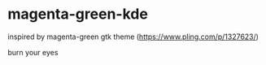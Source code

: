 # magenta-green-kde
inspired by magenta-green gtk theme (https://www.pling.com/p/1327623/)

burn your eyes
